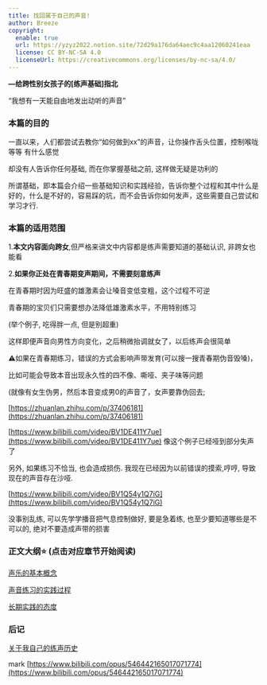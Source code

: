 ```yaml
---
title: 找回属于自己的声音!
author: Breeze
copyright:
  enable: true
  url: https://yzyz2022.notion.site/72d29a176da64aec9c4aa12060241eaa
  license: CC BY-NC-SA 4.0
  licenseUrl: https://creativecommons.org/licenses/by-nc-sa/4.0/
---
```


**—给跨性别女孩子的[练声基础]指北**

“我想有一天能自由地发出动听的声音”

### 本篇的目的

一直以来，人们都尝试去教你“如何做到xx”的声音，让你操作舌头位置，控制喉咙等等 有什么感觉

却没有人告诉你任何基础, 而在你掌握基础之前, 这样做无疑是功利的

所谓基础，即本篇会介绍一些基础知识和实践经验，告诉你整个过程和其中什么是好的，什么是不好的，容易踩的坑，而不会告诉你如何发声，这些需要自己尝试和学习才行.

### 本篇的适用范围

1.**本文内容面向跨女**,但严格来讲文中内容都是练声需要知道的基础认识, 非跨女也能看

2.**如果你正处在青春期变声期间，不需要刻意练声**

在青春期时因为旺盛的雄激素会让嗓音变低变粗，这个过程不可逆

青春期的宝贝们只需要想办法降低雄激素水平，不用特别练习

(举个例子, 吃得胖一点, 但是别超重)

这样即便声音向男性方向变化，之后稍微抬调就女了，以后练声会很简单

⚠如果在青春期练习，错误的方式会影响声带发育(可以搜一搜青春期伪音毁嗓)，

比如可能会导致本音出现永久性的四不像、嘶哑、夹子味等问题

(就像有女生伪男，然后本音变成男0的声音了，女声要靠伪回去;

[https://zhuanlan.zhihu.com/p/37406181](https://zhuanlan.zhihu.com/p/37406181)

[https://www.bilibili.com/video/BV1DE411Y7ue](https://www.bilibili.com/video/BV1DE411Y7ue) 像这个例子已经哑到部分失声了

另外, 如果练习不恰当, 也会造成损伤. 我现在已经因为以前错误的摸索,哼哼, 导致现在的声音存在沙哑.

[https://www.bilibili.com/video/BV1Q54y1Q7iG](https://www.bilibili.com/video/BV1Q54y1Q7iG)

没事别乱练, 可以先学学播音把气息控制做好, 要是急着练, 也至少要知道哪些是不可以的, 绝对不要造成声带的损害

### 正文大纲⭐ (点击对应章节开始阅读)

[声乐的基本概念](./01.md)

[声音练习的实践过程](./02.md)

[长期实践的态度](./03.md)

### 后记

[关于我自己的练声历史](./end.md)

mark [https://www.bilibili.com/opus/546442165017071774](https://www.bilibili.com/opus/546442165017071774)
